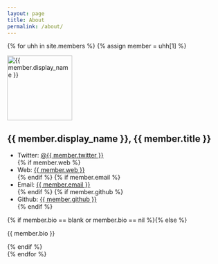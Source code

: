 ```yaml
---
layout: page
title: About
permalink: /about/
---
```


{% for uhh in site.members %}
{% assign member = uhh[1] %}
<div id="{{ member.display_name }}" class="member">
<p></p>
<a href="{{ member.web }}">
<img class="before" src="http://www.gravatar.com/avatar/{{ member.gravatar }}?s=150"alt="{{ member.display_name }}" width="150" height="150"></a>
<h2>{{ member.display_name }}, {{ member.title }}</h2>
<ul>
<li>Twitter: <a href="https://twitter.com/{{ member.twitter }}">@{{ member.twitter }}</a></li>
{% if member.web %}<li>Web: <a href="{{ member.web }}">{{ member.web }}</a></li>{% endif %}
{% if member.email %}<li>Email: <a href="mailto:{{ member.email }}">{{ member.email }}</a></li>{% endif %}
{% if member.github %}<li>Github: <a href="https://github.com/{{ member.github }}">{{ member.github }}</a></li>{% endif %}
</ul>
{% if member.bio == blank or member.bio == nil %}{% else %}<p>{{ member.bio }}</p>{% endif %}
</div>
{% endfor %}